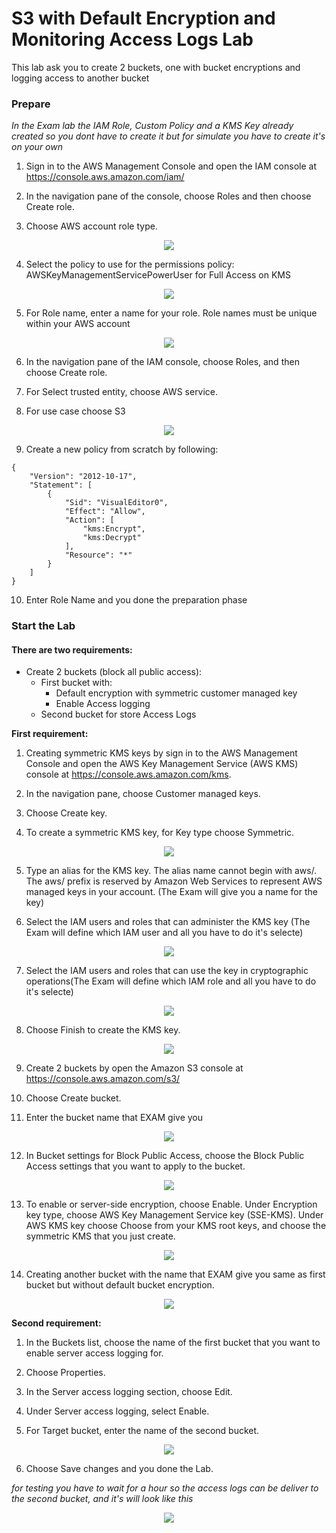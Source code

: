 # S3 with Default Encryption and Monitoring Access Logs Lab
This lab ask you to create 2 buckets, one with bucket encryptions and logging access to another bucket

### Prepare
*In the Exam lab the IAM Role, Custom Policy and a KMS Key already created so you dont have to create it but for simulate you have to create it's on your own*

1. Sign in to the AWS Management Console and open the IAM console at https://console.aws.amazon.com/iam/

2. In the navigation pane of the console, choose Roles and then choose Create role.

3. Choose AWS account role type.

<p align="center">
  <img src="Images/4.PNG">
</p>

4. Select the policy to use for the permissions policy: AWSKeyManagementServicePowerUser for Full Access on KMS 

<p align="center">
  <img src="Images/5.PNG">
</p>

5. For Role name, enter a name for your role. Role names must be unique within your AWS account

<p align="center">
  <img src="Images/6.PNG">
</p>

6. In the navigation pane of the IAM console, choose Roles, and then choose Create role.

7. For Select trusted entity, choose AWS service.

8. For use case choose S3

<p align="center">
  <img src="Images/9.PNG">
</p>

9. Create a new policy from scratch by following:
```
{
    "Version": "2012-10-17",
    "Statement": [
        {
            "Sid": "VisualEditor0",
            "Effect": "Allow",
            "Action": [
                "kms:Encrypt",
                "kms:Decrypt"
            ],
            "Resource": "*"
        }
    ]
}
```

10. Enter Role Name and you done the preparation phase

### Start the Lab

#### There are two requirements:
- Create 2 buckets (block all public access):
  - First bucket with:
    - Default encryption with symmetric customer managed key
    - Enable Access logging 
  - Second bucket for store Access Logs

<b>First requirement:</b>

1. Creating symmetric KMS keys by sign in to the AWS Management Console and open the AWS Key Management Service (AWS KMS) console at https://console.aws.amazon.com/kms.

2. In the navigation pane, choose Customer managed keys.

3. Choose Create key.

4. To create a symmetric KMS key, for Key type choose Symmetric.

<p align="center">
  <img src="Images/3.PNG">
</p>

5. Type an alias for the KMS key. The alias name cannot begin with aws/. The aws/ prefix is reserved by Amazon Web Services to represent AWS managed keys in your account. (The Exam will give you a name for the key)

6. Select the IAM users and roles that can administer the KMS key (The Exam will define which IAM user and all you have to do it's selecte)

<p align="center">
  <img src="Images/8.PNG">
</p>

7. Select the IAM users and roles that can use the key in cryptographic operations(The Exam will define which IAM role and all you have to do it's selecte)

<p align="center">
  <img src="Images/11.PNG">
</p>

8. Choose Finish to create the KMS key.

<p align="center">
  <img src="Images/12.PNG">
</p>

9. Create 2 buckets by open the Amazon S3 console at https://console.aws.amazon.com/s3/

10. Choose Create bucket.

11. Enter the bucket name that EXAM give you

<p align="center">
  <img src="Images/1.PNG">
</p>

12. In Bucket settings for Block Public Access, choose the Block Public Access settings that you want to apply to the bucket.

<p align="center">
  <img src="Images/2.PNG">
</p>

13. To enable or server-side encryption, choose Enable. Under Encryption key type, choose AWS Key Management Service key (SSE-KMS). Under AWS KMS key choose Choose from your KMS root keys, and choose the symmetric KMS that you just create.

<p align="center">
  <img src="Images/13.PNG">
</p>

14. Creating another bucket with the name that EXAM give you same as first bucket but without default bucket encryption.

<p align="center">
  <img src="Images/14.PNG">
</p>

<b>Second requirement:</b>

1. In the Buckets list, choose the name of the first bucket that you want to enable server access logging for.

2. Choose Properties.

3. In the Server access logging section, choose Edit.

4. Under Server access logging, select Enable.

5. For Target bucket, enter the name of the second bucket.

<p align="center">
  <img src="Images/15.PNG">
</p>

6. Choose Save changes and you done the Lab.

*for testing you have to wait for a hour so the access logs can be deliver to the second bucket, and it's will look like this*

<p align="center">
  <img src="Images/16.PNG">
</p>